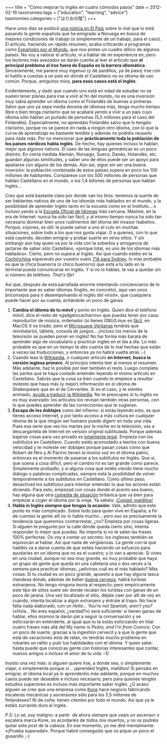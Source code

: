 +++
title = "Cómo mejorar tu inglés en cuatro cómodos pasos"
date = 2012-02-16
taxonomies.tags = ["education", "learning", "advice"]
taxonomies.categories = ["はりおの階"]
+++

Hace unos días se publicó [una noticia en El
País](http://sociedad.elpais.com/sociedad/2012/02/11/actualidad/1328962500_273909.html)
sobre lo mal que lo está pasando la gente española que ha emigrado a
Noruega en busca de mejores condiciones de trabajo (o simplemente de un
trabajo, para el caso). El artículo, haciendo un rápido resumen, acaba
criticando a programas como [Españoles por el
Mundo](http://www.rtve.es/television/espanoles-en-el-mundo/), que nos
pintan un cuadro idílico de algunos países. No voy a valorar el
artículo, ni a hablar de mi experiencia en; pero los lectores más
avezados se darán cuenta al leer el artículo que **el principal problema
al irse fuera de España es la barrera idiomática**. Sinceramente, me
parece muy ingenuo (y de pardillos, ya de paso) irse con el hatillo a
cuestas a un país en dónde el Castellano no es idioma de uso común.
Porque, amiguitos míos, **para esos casos está el inglés**.

Evidentemente, y dado que cuando uno está en edad de estudiar no se
suelen tener planes para irse a vivir al fin del mundo, no es una
inversión muy sabia aprender un idioma como el Finlandés de buenas a
primeras. Salvo que uno ya sepa media docena de idiomas más, tenga mucho
tiempo libre o bien tenga clarísimo que se acabará yendo a vivir a un
país cuyo idioma sólo hablan un puñado de personas (5,5 millones para el
caso del Finlandés). Especialmente, no aprendáis Finlandés salvo que lo
tengáis clarísimo, porque no se parece en nada a ningún otro idioma, con
lo que la curva de aprendizaje es bastante temible y además no podréis
reusarlo para nada más. Por no mencionar que **prácticamente toda la
población de los países nórdicos habla inglés**. De hecho, hay quienes
incluso lo hablan mejor que algunos nativos. El caso de las lenguas
germánicas es un poco distinto. En cierta medida Alemán, Noruego, Sueco,
Danés, Holandés, etc. guardan algunas similitudes, y saber uno de ellos
puede ser un apoyo para apañarse con alguno de los demás. Aún así, sigue
sin ser una buena inversión: la población combinada de estos países
supera en poco los 100 millones de habitantes. Compárese con los 500
millones de personas que hablan Castellano en el mundo, o los 1,4
billones de personas que hablan Inglés...

Creo que está bastante claro por donde van los tiros: tenemos la suerte
de ser hablantes nativos de uno de los idiomás más hablados en el mundo,
y la posibilidad de aprender Inglés tanto en la escuela como en el
instituto... o incluso yendo a la [Escuela Oficial de
Idiomas](https://en.wikipedia.org/wiki/Escuela_Oficial_de_Idiomas) más
cercana. Máxime, en la era de Internet: nunca ha sido tan fácil, y al
mismo tiempo nunca ha sido tan necesario dominar bien unos rudimentos
del idioma del invasor Isabelino. Porque, cojones, es útil: le puede
salvar a uno el culo en muchas situaciones, sobre todo a los que nos
gusta viajar. O a quienes, con lo que está cayendo, deciden emigrar y
probar suerte en otros sitios. Y sin embargo aún hay quien va por la
vida con la soberbia y arrogancia de jactarse de saber sólo Castellano,
«porque total, es uno de los idiomas más hablados». Cierto, pero no
supera al Inglés. Así que cuando estéis en la
[Cochinchina](http://en.wikipedia.org/wiki/Cochinchina) esperando por
vuestro vuelo [714 para
Sydney](https://en.wikipedia.org/wiki/Flight_714), lo más probable es
que la chica buenorra (o chico buenorro) que está a tu lado en la
terminal pueda comunicarse en Inglés. Y si no lo hablas, te vas a quedar
sin si número de teléfono. *That's life!*

Así que, después de esta parrafada enorme intentando concienciaros de lo
importante que es saber idiomas (Inglés, en concreto), aquí van unos
briconsejos para ir desempolvando el inglés del «insti», que cualquiera
puede hacer por su cuenta, echándole un poco de ganas:

1.  **Cambia el idioma de tu móvil** y ponlo en Inglés. Quien dice el
    teléfono móvil, dice el resto de «gadgetocacharros» que puedas tener
    por casa: reproductor de música, ordenador (si tienes GNU/Linux es
    [fácil](https://www.youtube.com/watch?v=IjkogSXykPo), en MacOS X es
    tirado; pero el [Microsuave
    Ventanas](http://translate.google.com/#english|spanish|micro+soft+windows)
    tendrás que reinstalarlo), tableta, consola de juegos... ¡incluso
    los menús de la televisión se pueden poner en inglés! No hai forma
    más barata de aprender algo de vocabulario y practicar inglés en el
    día a día. Lo más probable es que en un tiempo te dés cuenta de lo
    mal hechas que están a veces las truducciones, y entonces ya no
    habrá vuelta atrás ;-)
2.  Cuando leas la [Wikipedia](http://en.wikipedia.org), o cualquier
    artículo **en Internet, busca la versión inglesa primero**. Al
    principio intenta leer al menos el resumen. Más adelante, haz lo
    posible por leer también el resto. Luego completa las partes que te
    haya costado entender leyendo el mismo artículo en Castellano.
    Sabrás que la cosa va bien cuando te empiece a resultar molesto que
    haya más (y mejor) información en el idioma de Shakespeare que en el
    de Cervantes. Si es el caso, y te sientes animado, [ayuda a traducir
    la
    Wikipedia](http://es.wikipedia.org/wiki/Ayuda:C%C3%B3mo_puedes_colaborar#Traducir_desde_otras_Wikipedias).
    No te preocupes si tu inglés no es muy avanzado: los artículos los
    revisan también otras personas, con lo que puedes aprender de las
    correcciones que te sugieran.
3.  **Escapa de los doblajes** como del infierno: si estás leyendo esto,
    es que tienes acceso Internet, y por tanto acceso a más cultura en
    cualquier idioma de la que ningún ser humano puede digerir en toda
    una vida. Pues esa serie que ves los martes por la noche en la
    televisión, vas a descargártela de Internet en versión original
    subtitulada. Porque además bajarse cosas para uso privado es
    [totalmente legal](http://www.elastico.net/archives/005194.html).
    Empieza con los subtítulos en Castellano. Cuando estés acomodado a
    leerlos con buena velocidad y te moleste ver doblajes porque pasan
    cosas como que Robert de Niro y Al Pacino tienen *la misma voz* en
    el idioma patrio, entonces es el momento de pasarse a los subtítulos
    en Inglés. Que sí, que suena a cosa difícil, pero el cambio no es
    tan grande como parece. Simplemente probadlo, y si alguna cosa que
    estéis viendo tiene mucho diálogo o palabras complicadas, siempre
    está la posibilidad de volver temporalmente a los subtítulos en
    Castellano. Como último paso, desactivad los subtítulos para
    intentar entender lo que los actores están diciendo. Para esto,
    empezad con cosas donde el acento sea bueno, hay alguna que otra
    [comedia de situación](http://en.wikipedia.org/wiki/The_it_crowd)
    británica que va bien para empezar a coger el idioma por la oreja.
    Ya sabéis: [¡Copiad,
    malditos!](http://www.archive.org/details/CopiadMalditos-DavidBravo-ENTREVISTA)
4.  **Habla in Inglés siempre que tengas la ocasión:** Vale, admito que
    este punto es más complicado. Sobre todo para quien vive en España;
    a fin de cuentas la gente allí no lo habla mucho... pero eso es
    precisamente la tendencia que queremos contrarrestar, ¿no? Empieza
    por cosas ligeras. Si alguien te pregunte por la calle dónde queda
    cierto sitio, intenta responder lo mejor que puedas. No importa si
    no te salen las frases 100% perfectas. Os voy a contar un secreto:
    los ingleses también se equivocan al hablar. Así que nada de
    vergüenzas. La gente con la que habléis va a darse cuenta de que
    estáis haciendo un esfuerzo para ayudarles en un idioma que no es el
    vuestro; y lo van a apreciar. Si vives en una ciudad, aunque no sea
    muy grande, es muy probable que haya un grupo de gente que queda en
    una cafetería una o dos veces a la semana para practicar idiomas,
    ¿adivinas cuál es el más hablado? Más cosas: Si tu ciudad es un poco
    grande, apuesto a que hay alguna tasca irlandesa dónde, además de
    beber [buena cerveza](http://en.wikipedia.org/wiki/Guinness), habrá
    turistas extranjeros. No tengo ninguna teoría al respecto; pero
    empíricamente este tipo de sitios suele ser donde recalan los
    turistas con ganas de un poco de jarana. Una vez localizado el
    sitio, déjate caer por allí de vez en cuando, intenta localizar a
    algún extranjero y éntrale al trapo. No hace falta nada elaborado,
    con un *Hello... You're not Spanish, aren't you?* («Hola... No eres
    español, ¿verdad?») será suficiente: si tienen ganas de hablar,
    ellos mismos te darán pié a seguir la conversación y se esforzarán
    en entenderte, al igual que tu te estás esforzando en hilar cuatro
    frases más allá del *My name is Pedro, and I'm from Cuenca*. Con un
    poco de suerte, gracias a la ingestión cervecil y a que la gente que
    está de vacaciones está de relax, no tendrás mucho problema en
    robarles un ratito y pulir tus habilidades con el idioma. Y quien
    sabe: hasta puede que conozcas gente con historias interesantes que
    contar, nuevos amigos o incluso el amor de tu vida :-D

Insisto una vez más: si alguien quiere irse, a dónde sea, o simplemente
viajar, o simplemente porque sí... ¡aprended Inglés, malditos! Si
pensáis en emigrar, el idioma local ya lo aprenderéis más adelante,
porque en muchos casos puede ser deseable e incluso necesario; pero para
quienes tengáis estudios superiores es incluso más importante saber
Inglés. ¿O acaso alguien se cree que una empresa como
[Kone](http://en.wikipedia.org/wiki/Kone) hace negocio fabricando
escaleras mecánicas y ascensores sólo para los 5,5 millones de
finlandeses? Ni de coña: tienen clientes por todo el mundo. Así que ya
le estáis zurrando duro al inglés.

P.S: Lo sé, soy maligno: a partir  de ahora siempre que veáis un
ascensor o escalera marca Kone, os acordaréis de todos mis muertos, y no
os podréis quitar este *post* de la cabeza. En ese momento, yo me diré
mentalmente: «¡Prueba superada!». Porque habré conseguido que os pique
un poco el gusanillo ;-)
